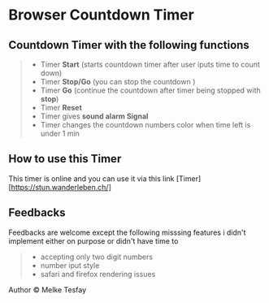 # Browser Countdown Timer

## Countdown Timer with the following functions

> - Timer **Start** (starts countdown timer after user iputs time to count down)
> - Timer **Stop/Go** (you can stop the countdown )
> - Timer **Go** (continue the countdown after timer being stopped with **stop**)
> - Timer **Reset**
> - Timer gives **sound alarm Signal**
> - Timer changes the countdown numbers color when time left is under 1 min

## How to use this Timer
This timer is online and you can use it via this link [Timer][https://stun.wanderleben.ch/]

## Feedbacks

Feedbacks are welcome except the following misssing features i didn't implement either on purpose or didn't have time to

> - accepting only two digit numbers
> - number iput style
> - safari and firefox rendering issues


Author &copy; Melke Tesfay







